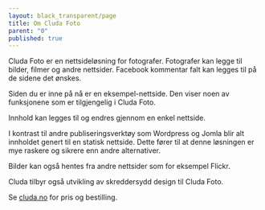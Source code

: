 ```yaml
---
layout: black_transparent/page
title: Om Cluda Foto
parent: "0"
published: true
---
```


Cluda Foto er en nettsideløsning for fotografer. Fotografer kan legge til bilder, filmer og andre nettsider. Facebook kommentar falt kan legges til på de sidene det ønskes.

Siden du er inne på nå er en eksempel-nettside. Den viser noen av funksjonene som er tilgjengelig i Cluda Foto.

Innhold kan legges til og endres gjennom en enkel nettside.

I kontrast til andre publiseringsverktøy som Wordpress og Jomla blir alt innholdet genert til en statisk nettside. Dette fører til at denne løsningen er mye raskere og sikrere enn andre alternativer.

Bilder kan også hentes fra andre nettsider som for eksempel Flickr.

Cluda tilbyr også utvikling av skreddersydd design til Cluda Foto.

Se [cluda.no](http://cluda.no)  for pris og bestilling.